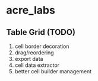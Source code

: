 # acre_labs

## Table Grid (TODO)
1. cell border decoration
2. drag/reordering
3. export data
4. cell data extractor
5. better cell builder management

